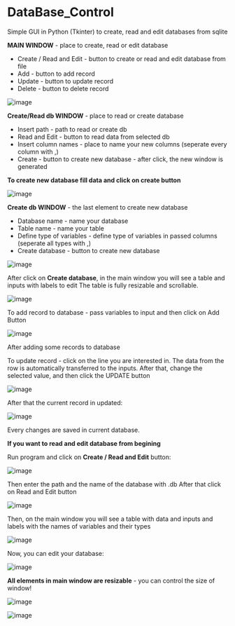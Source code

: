 # DataBase_Control
Simple GUI in Python (Tkinter) to create, read and edit databases from sqlite

**MAIN WINDOW** - place to create, read or edit database
* Create / Read and Edit - button to create or read and edit database from file
* Add - button to add record 
* Update - button to update record
* Delete - button to delete record

![image](https://user-images.githubusercontent.com/99027230/190432478-bb6f5bf1-a574-40cb-8ad0-dd2e8368b7a9.png)

**Create/Read db WINDOW** - place to read or create database
* Insert path - path to read or create db
* Read and Edit - button to read data from selected db
* Insert column names - place to name your new columns (seperate every column with ,)
* Create - button to create new database - after click, the new window is generated

**To create new database fill data and click on create button**

![image](https://user-images.githubusercontent.com/99027230/190418631-7cc2bd6a-46d4-4959-8874-f3084d55c7d6.png)

**Create db WINDOW** - the last element to create new database
* Database name - name your database
* Table name - name your table
* Define type of variables - define type of variables in passed columns (seperate all types with ,)
* Create database - button to create new database

![image](https://user-images.githubusercontent.com/99027230/190420174-ad0843e6-5cc0-4ba3-9751-5393547fa424.png)

After click on **Create database**, in the main window you will see a table and inputs with labels to edit
The table is fully resizable and scrollable.

![image](https://user-images.githubusercontent.com/99027230/190420725-bf972ba4-bae1-4f60-b1b1-62e6c2644266.png)

To add record to database - pass variables to input and then click on Add Button

![image](https://user-images.githubusercontent.com/99027230/190421907-5aeafb43-26ce-4a1e-82fe-b657045bf2fa.png)

After adding some records to database

To update record - click on the line you are interested in. The data from the row is automatically transferred to the inputs. After that, change the selected value, and then click the UPDATE button 

![image](https://user-images.githubusercontent.com/99027230/190424579-393e09cb-3900-4d43-bfc4-b707ab2196c2.png)

After that the current record in updated: 

![image](https://user-images.githubusercontent.com/99027230/190424957-39342123-506f-4647-97de-8bf949e24c94.png)

Every changes are saved in current database. 

**If you want to read and edit database from begining** 

Run program and click on **Create / Read and Edit** button: 

![image](https://user-images.githubusercontent.com/99027230/190426851-6719d792-65b8-4139-87b0-b67d34bc7122.png)

Then enter the path and the name of the database with .db
After that click on Read and Edit button

![image](https://user-images.githubusercontent.com/99027230/190425256-c79ed77e-4f46-4416-bf5a-96bffb620e0d.png)

Then, on the main window you will see a table with data and inputs and labels with the names of variables and their types

![image](https://user-images.githubusercontent.com/99027230/190430755-9133c7ab-c1c9-461e-b74c-7f8b63e2f523.png)

Now, you can edit your database:

![image](https://user-images.githubusercontent.com/99027230/190431209-2b0732df-14f8-4044-8999-60aea3e9f198.png)

**All elements in main window are resizable** - you can control the size of window!

![image](https://user-images.githubusercontent.com/99027230/190431952-6d012ec3-a09b-42a7-b7e0-f37e6abaee05.png)

![image](https://user-images.githubusercontent.com/99027230/190432027-87cd56e4-12fc-45b6-a476-27396f9ec1e1.png)



